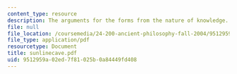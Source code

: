```yaml
---
content_type: resource
description: The arguments for the forms from the nature of knowledge.
file: null
file_location: /coursemedia/24-200-ancient-philosophy-fall-2004/9512959a02ed7f81025b0a84449fd408_sunlinecave.pdf
file_type: application/pdf
resourcetype: Document
title: sunlinecave.pdf
uid: 9512959a-02ed-7f81-025b-0a84449fd408
---
```

